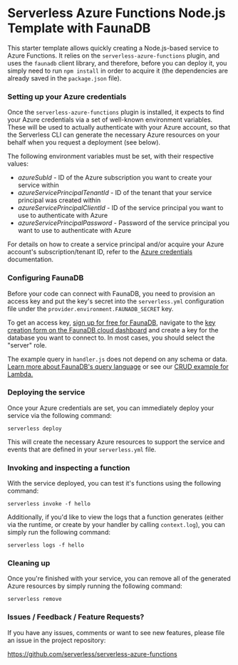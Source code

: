 # Serverless Azure Functions Node.js Template with FaunaDB

This starter template allows quickly creating a Node.js-based service to Azure Functions. It relies on the `serverless-azure-functions` plugin, and uses the `faunadb` client library, and therefore, before you can deploy it, you simply need to run `npm install` in order to acquire it (the dependencies are already saved in the `package.json` file).

### Setting up your Azure credentials

Once the `serverless-azure-functions` plugin is installed, it expects to find your Azure credentials via a set of well-known environment variables. These will be used to actually authenticate with your Azure account, so that the Serverless CLI can generate the necessary Azure resources on your behalf when you request a deployment (see below).

The following environment variables must be set, with their respective values:

- *azureSubId* - ID of the Azure subscription you want to create your service within
- *azureServicePrincipalTenantId* - ID of the tenant that your service principal was created within
- *azureServicePrincipalClientId* - ID of the service principal you want to use to authenticate with Azure
- *azureServicePrincipalPassword* - Password of the service principal you want to use to authenticate with Azure

For details on how to create a service principal and/or acquire your Azure account's subscription/tenant ID, refer to the [Azure credentials](https://serverless.com/framework/docs/providers/azure/guide/credentials/) documentation.

### Configuring FaunaDB

Before your code can connect with FaunaDB, you need to provision an access key and put the key's secret into the `serverless.yml` configuration file under the `provider.environment.FAUNADB_SECRET` key.

To get an access key, [sign up for free for FaunaDB](https://fauna.com/sign-up), navigate to the [key creation form on the FaunaDB cloud dashboard](https://dashboard.fauna.com/db/keys) and create a key for the database you want to connect to. In most cases, you should select the "server" role.

The example query in `handler.js` does not depend on any schema or data. [Learn more about FaunaDB's query language](https://fauna.com/tutorials/crud) or see our [CRUD example for Lambda.](https://github.com/fauna/serverless-crud)

### Deploying the service

Once your Azure credentials are set, you can immediately deploy your service via the following command:

```shell
serverless deploy
```

This will create the necessary Azure resources to support the service and events that are defined in your `serverless.yml` file.

### Invoking and inspecting a function

With the service deployed, you can test it's functions using the following command:

```shell
serverless invoke -f hello
```

Additionally, if you'd like to view the logs that a function generates (either via the runtime, or create by your handler by calling `context.log`), you can simply run the following command:

```shell
serverless logs -f hello
```

### Cleaning up

Once you're finished with your service, you can remove all of the generated Azure resources by simply running the following command:

```shell
serverless remove
```

### Issues / Feedback / Feature Requests?

If you have any issues, comments or want to see new features, please file an issue in the project repository:

https://github.com/serverless/serverless-azure-functions
